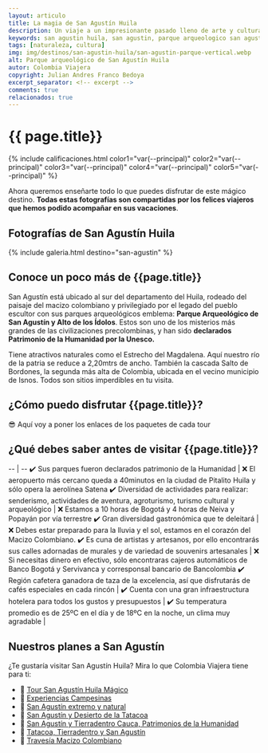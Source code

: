 ```yaml
---
layout: articulo
title: La magia de San Agustín Huila
description: Un viaje a un impresionante pasado lleno de arte y cultura en las montañas del Huila
keywords: san agustin huila, san agustin, parque arqueologico san agustin, sanagustin
tags: [naturaleza, cultura]
img: img/destinos/san-agustin-huila/san-agustin-parque-vertical.webp
alt: Parque arqueológico de San Agustín Huila
autor: Colombia Viajera
copyright: Julian Andres Franco Bedoya
excerpt_separator: <!-- excerpt -->
comments: true
relacionados: true
---
```

# {{ page.title}}

<!-- Calificación de las estrellas. Cada color es una estrella -->
{% include calificaciones.html color1="var(--principal)" color2="var(--principal)" color3="var(--principal)" color4="var(--principal)" color5="var(--principal)" %}

<!-- Párrafo de introducción -->
Ahora queremos enseñarte todo lo que puedes disfrutar de este mágico destino. **Todas estas fotografías son compartidas por los felices viajeros que hemos podido acompañar en sus vacaciones**.
<!-- excerpt -->

## Fotografías de San Agustín Huila

<!-- Esta sección toma las fotos de los nombres que aparecen en el archivo san-agustin.yml. Si deseas cambiar fotos, solamente cambias la ruta en ese archivo con el nombre de la nueva foto. Recuerda adaptar los tamaños igual al resto de las imágenes -->
{% include galeria.html destino="san-agustin" %}

## Conoce un poco más de {{page.title}}

San Agustín está ubicado al sur del departamento del Huila, rodeado del paisaje del macizo colombiano y privilegiado por el legado del pueblo escultor con sus parques arqueológicos emblema: **Parque Arqueológico de San Agustín y Alto de los Ídolos**. Estos son uno de los misterios más grandes de las civilizaciones precolombinas, y han sido **declarados Patrimonio de la Humanidad por la Unesco.**

Tiene atractivos naturales como el Estrecho del Magdalena. Aquí nuestro río de la patria se reduce a 2,20mtrs de ancho. También la cascada Salto de Bordones, la segunda más alta de Colombia, ubicada en el vecino municipio de Isnos. Todos son sitios imperdibles en tu visita.

## ¿Cómo puedo disfrutar {{page.title}}?

😎 Aquí voy a poner los enlaces de los paquetes de cada tour

## ¿Qué debes saber antes de visitar {{page.title}}?

<!-- La siguiente es una tabla de dos columnas. La primera columna son aspectos positivos. Comienza con el primer símbolo y termina en la línea vertical. La segunda columna son aspecto un poco negativos, no mucho. Estos comienzan en la X y terminan en el punto aparte. Se llena cada columna según el número de aspectos. Al ser más aspectos positivos que negativos, se dejan las filas hasta la línea vertical. Luego se copia la siguiente línea, se pega y se pone la siguiente fila con solo aspectos positivos  -->

-- | --
✔️ Sus parques fueron declarados patrimonio de la Humanidad | ❌ El aeropuerto más cercano queda a 40minutos en la ciudad de Pitalito Huila y sólo opera la aerolínea Satena
✔️ Diversidad de actividades para realizar: senderismo, actividades de aventura, agroturismo, turismo cultural y arqueológico | ❌ Estamos a 10 horas de Bogotá y 4 horas de Neiva y Popayán por vía terrestre
✔️ Gran diversidad gastronómica que te deleitará | ❌ Debes estar preparado para la lluvia y el sol, estamos en el corazón del Macizo Colombiano.
✔️ Es cuna de artistas y artesanos, por ello encontrarás sus calles adornadas de murales y de variedad de souvenirs artesanales | ❌ Si necesitas dinero en efectivo, sólo encontraras cajeros automáticos de Banco Bogotá y Servivanca y corresponsal bancario de Bancolombia
✔️ Región cafetera ganadora de taza de la excelencia, así que disfrutarás de cafés especiales en cada rincón |
✔️ Cuenta con una gran infraestructura hotelera para todos los gustos y presupuestos |
✔️ Su temperatura promedio es de 25ºC en el día y de 18ºC en la noche, un clima muy agradable |

## Nuestros planes a San Agustín

¿Te gustaría visitar San Agustín Huila? Mira lo que Colombia Viajera tiene para ti:

- 🎒 [Tour San Agustín Huila Mágico]({{site.baseurl}}/cultura/tour-san-agustin-huila/ "Tour a San Agustín - La magia de San Agustín")
- 🎒 [Experiencias Campesinas]({{site.baseurl}}/cultura/tour-experiencia-campesina/ "Tour a San Agustín - Experiencias Campesinas")
- 🎒 [San Agustín extremo y natural]({{site.baseurl}}/ "Tour a San Agustín - San Agustín extremo y natural")
- 🎒 [San Agustín y Desierto de la Tatacoa]({{site.baseurl}}/cultura/tour-desierto-tatacoa-san-agustin-huila/ "Tour a San Agustín - San Agustín y Tatacoa")
- 🎒 [San Agustín y Tierradentro Cauca, Patrimonios de la Humanidad]({{site.baseurl}}/cultura/tour-tierradentro-san-agustin/ "Tour a San Agustín - San Agustín y Tierradentro")
- 🎒 [Tatacoa, Tierradentro y San Agustín]({{site.baseurl}}/cultura/tour-tatacoa-tierradentro-san-agustin/ "Tour a San Agustín - San Agustín, Tierradentro y Tatacoa")
- 🎒 [Travesía Macizo Colombiano]({{site.baseurl}}/ "Tour a San Agustín - Travesía Macizo Colombiano")
